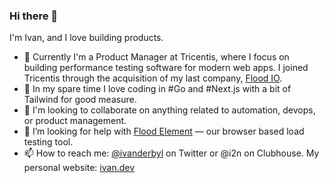 ### Hi there 👋

I'm Ivan, and I love building products. 

- 🔭 Currently I'm a Product Manager at Tricentis, where I focus on building performance testing software for modern web apps. I joined Tricentis through the acquisition of my last company, [Flood IO](github.com/flood-io).
- 🌱 In my spare time I love coding in #Go and #Next.js with a bit of Tailwind for good measure.
- 👯 I'm looking to collaborate on anything related to automation, devops, or product management.
- 🤔 I’m looking for help with [Flood Element](https://github.com/flood-io/element) — our browser based load testing tool.
- 📫 How to reach me: [@ivanderbyl](https://twitter.com/ivanderbyl) on Twitter or @i2n on Clubhouse. My personal website: [ivan.dev](https://ivan.dev)


<!--
**ivanvanderbyl/ivanvanderbyl** is a ✨ _special_ ✨ repository because its `README.md` (this file) appears on your GitHub profile.

Here are some ideas to get you started:

- 🔭 I’m currently working on ...
- 🌱 I’m currently learning ...
- 👯 I’m looking to collaborate on ...
- 🤔 I’m looking for help with ...
- 💬 Ask me about ...
- 📫 How to reach me: ...
- 😄 Pronouns: ...
- ⚡ Fun fact: ...
-->
